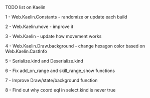 TODO list on Kaelin

1 - Web.Kaelin.Constants - randomize or update each build

2 - Web.Kaelin.move - improve it 

3 - Web.Kaelin - update how movement works 

4 - Web.Kaelin.Draw.background - change hexagon color based on Web.Kaelin.CastInfo

5 - Serialize.kind and Deserialize.kind

6 - Fix add_on_range and skill_range_show functions

7 - Improve Draw/state/background function

8 - Find out why coord eql in select.kind is never true
